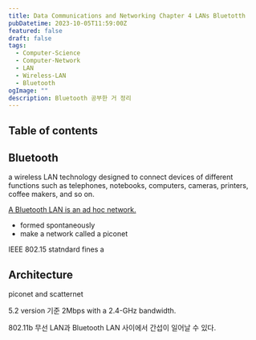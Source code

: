 ```yaml
---
title: Data Communications and Networking Chapter 4 LANs Bluetotth
pubDatetime: 2023-10-05T11:59:00Z
featured: false
draft: false
tags:
  - Computer-Science
  - Computer-Network
  - LAN
  - Wireless-LAN
  - Bluetooth
ogImage: ""
description: Bluetooth 공부한 거 정리
---
```


## Table of contents

## Bluetooth

a wireless LAN technology designed to connect devices of different functions such as telephones, notebooks, computers, cameras, printers, coffee makers, and so on.

<u>A Bluetooth LAN is an ad hoc network.</u>

- formed spontaneously
- make a network called a piconet

IEEE 802.15 statndard fines a

## Architecture

piconet and scatternet

5.2 version 기준
2Mbps with a 2.4-GHz bandwidth.

802.11b 무선 LAN과 Bluetooth LAN 사이에서 간섭이 일어날 수 있다.
